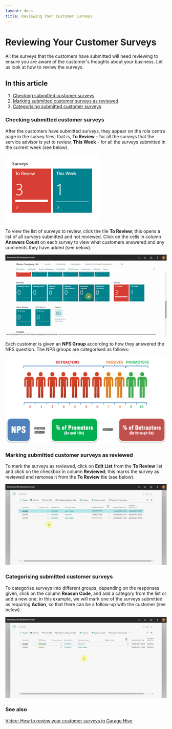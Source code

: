 ```yaml
---
layout: docs
title: Reviewing Your Customer Surveys
---
```


#   Reviewing Your Customer Surveys
All the surveys that the customers have submitted will need reviewing to ensure you are aware of the customer's thoughts about your business. Let us look at how to review the surveys.

## In this article
1. [Checking submitted customer surveys](#checking-submitted-customer-surveys)
2. [Marking submitted customer surveys as reviewed](#marking-submitted-customer-surveys-as-reviewed)
3. [Categorising submitted customer surveys](#categorising-submitted-customer-surveys)

###  Checking submitted customer surveys
After the customers have submitted surveys, they appear on the role centre page in the survey tiles; that is, **To Review** - for all the surveys that the service advisor is yet to review, **This Week** - for all the surveys submitted in the current week (see below).

![](media/garagehive-surveys-customer-tiles.png)

To view the list of surveys to review, click the tile **To Review**; this opens a list of all surveys submitted and not reviewed. Click on the cells in column **Answers Count** on each survey to view what customers answered and any comments they have added (see below).

![](media/garagehive-surveys-customer9.gif)

Each customer is given an **NPS Group** according to how they answered the NPS question. The NPS groups are categorised as follows:

![](media/garagehive-surveys-customer-nps.png)

### Marking submitted customer surveys as reviewed
To mark the surveys as reviewed, click on **Edit List** from the **To Review** list and click on the checkbox in column **Reviewed**; this marks the survey as reviewed and removes it from the **To Review** tile (see below).

![](media/garagehive-surveys-customer10.gif)

### Categorising submitted customer surveys
To categorise surveys into different groups, depending on the responses given, click on the column **Reason Code**, and add a category from the list or add a new one; in this example, we will mark one of the surveys submitted as requiring **Action**, so that there can be a follow-up with the customer (see below).

![](media/garagehive-surveys-customer11.gif)

### See also

[Video: How to review your customer surveys in Garage Hive](https://www.youtube.com/watch?v=UWpPgs-rJJg&t=136s)

